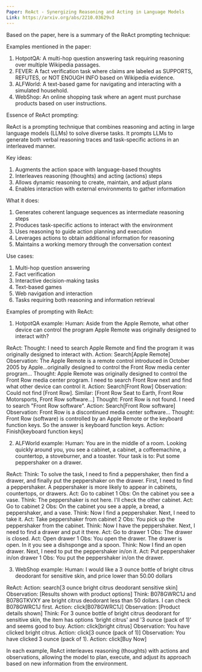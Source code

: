 ```yaml
---
Paper: ReAct - Synergizing Reasoning and Acting in Language Models
Link: https://arxiv.org/abs/2210.03629v3
---
```


Based on the paper, here is a summary of the ReAct prompting technique:

Examples mentioned in the paper:
1. HotpotQA: A multi-hop question answering task requiring reasoning over multiple Wikipedia passages.
2. FEVER: A fact verification task where claims are labeled as SUPPORTS, REFUTES, or NOT ENOUGH INFO based on Wikipedia evidence.
3. ALFWorld: A text-based game for navigating and interacting with a simulated household.
4. WebShop: An online shopping task where an agent must purchase products based on user instructions.

Essence of ReAct prompting:

ReAct is a prompting technique that combines reasoning and acting in large language models (LLMs) to solve diverse tasks. It prompts LLMs to generate both verbal reasoning traces and task-specific actions in an interleaved manner.

Key ideas:
1. Augments the action space with language-based thoughts
2. Interleaves reasoning (thoughts) and acting (actions) steps
3. Allows dynamic reasoning to create, maintain, and adjust plans
4. Enables interaction with external environments to gather information

What it does:
1. Generates coherent language sequences as intermediate reasoning steps
2. Produces task-specific actions to interact with the environment
3. Uses reasoning to guide action planning and execution
4. Leverages actions to obtain additional information for reasoning
5. Maintains a working memory through the conversation context

Use cases:
1. Multi-hop question answering
2. Fact verification
3. Interactive decision-making tasks
4. Text-based games
5. Web navigation and interaction
6. Tasks requiring both reasoning and information retrieval

Examples of prompting with ReAct:

1. HotpotQA example:
Human: Aside from the Apple Remote, what other device can control the program Apple Remote was originally designed to interact with?

ReAct:
Thought: I need to search Apple Remote and find the program it was originally designed to interact with.
Action: Search[Apple Remote]
Observation: The Apple Remote is a remote control introduced in October 2005 by Apple...originally designed to control the Front Row media center program...
Thought: Apple Remote was originally designed to control the Front Row media center program. I need to search Front Row next and find what other device can control it.
Action: Search[Front Row]
Observation: Could not find [Front Row]. Similar: [Front Row Seat to Earth, Front Row Motorsports, Front Row software...]
Thought: Front Row is not found. I need to search "Front Row software".
Action: Search[Front Row software]
Observation: Front Row is a discontinued media center software...
Thought: Front Row (software) is controlled by an Apple Remote or the keyboard function keys. So the answer is keyboard function keys.
Action: Finish[keyboard function keys]

2. ALFWorld example:
Human: You are in the middle of a room. Looking quickly around you, you see a cabinet, a cabinet, a coffeemachine, a countertop, a stoveburner, and a toaster. Your task is to: Put some peppershaker on a drawer.

ReAct:
Think: To solve the task, I need to find a peppershaker, then find a drawer, and finally put the peppershaker on the drawer. First, I need to find a peppershaker. A peppershaker is more likely to appear in cabinets, countertops, or drawers.
Act: Go to cabinet 1
Obs: On the cabinet you see a vase.
Think: The peppershaker is not here. I'll check the other cabinet.
Act: Go to cabinet 2
Obs: On the cabinet you see a apple, a bread, a peppershaker, and a vase.
Think: Now I find a peppershaker. Next, I need to take it.
Act: Take peppershaker from cabinet 2
Obs: You pick up the peppershaker from the cabinet.
Think: Now I have the peppershaker. Next, I need to find a drawer and put it there.
Act: Go to drawer 1
Obs: The drawer is closed.
Act: Open drawer 1
Obs: You open the drawer. The drawer is open. In it you see a dishsponge and a spoon.
Think: Now I find an open drawer. Next, I need to put the peppershaker in/on it.
Act: Put peppershaker in/on drawer 1
Obs: You put the peppershaker in/on the drawer.

3. WebShop example:
Human: I would like a 3 ounce bottle of bright citrus deodorant for sensitive skin, and price lower than 50.00 dollars

ReAct:
Action: search[3 ounce bright citrus deodorant sensitive skin]
Observation: [Results shown with product options]
Think: B078GWRC1J and B078GTKVXY are bright citrus deodorant less than 50 dollars. I can check B078GWRC1J first.
Action: click[B078GWRC1J]
Observation: [Product details shown]
Think: For 3 ounce bottle of bright citrus deodorant for sensitive skin, the item has options 'bright citrus' and '3 ounce (pack of 1)' and seems good to buy.
Action: click[bright citrus]
Observation: You have clicked bright citrus.
Action: click[3 ounce (pack of 1)]
Observation: You have clicked 3 ounce (pack of 1).
Action: click[Buy Now]

In each example, ReAct interleaves reasoning (thoughts) with actions and observations, allowing the model to plan, execute, and adjust its approach based on new information from the environment.